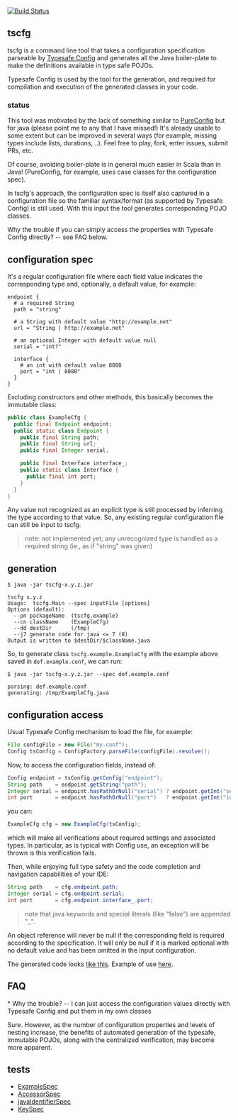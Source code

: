 [![Build Status](https://travis-ci.org/carueda/tscfg.svg?branch=master)](https://travis-ci.org/carueda/tscfg)

## tscfg

tscfg is a command line tool that takes a configuration specification 
parseable by [Typesafe Config](https://github.com/typesafehub/config)
and generates all the Java boiler-plate to make the definitions 
available in type safe POJOs.

Typesafe Config is used by the tool for the generation, and required for compilation 
and execution of the generated classes in your code.

### status

This tool was motivated by the lack of something similar to 
[PureConfig](https://github.com/melrief/pureconfig)
but for java (please point me to any that I have missed!)
It's already usable to some extent but can be improved in several ways
(for example, missing types include lists, durations, ..).
Feel free to play, fork, enter issues, submit PRs, etc.

Of course, avoiding boiler-plate is in general much easier in Scala 
than in Java!
(PureConfig, for example, uses case classes for the configuration spec).

In tscfg's approach, the configuration spec is itself also captured in a configuration file
so the familiar syntax/format (as supported by Typesafe Config) is still used.
With this input the tool generates corresponding POJO classes. 

Why the trouble if you can simply access the properties with Typesafe Config directly? -- see FAQ below.


## configuration spec

It's a regular configuration file where each field value indicates the
corresponding type and, optionally, a default value, for example:

```properties
endpoint {
  # a required String
  path = "string"

  # a String with default value "http://example.net"
  url = "String | http://example.net"

  # an optional Integer with default value null
  serial = "int?"

  interface {
    # an int with default value 8080
    port = "int | 8080"
  }
}
```

Excluding constructors and other methods, this basically becomes 
the immutable class:

```java
public class ExampleCfg {
  public final Endpoint endpoint;
  public static class Endpoint {
    public final String path;
    public final String url;
    public final Integer serial;

    public final Interface interface_;
    public static class Interface {
      public final int port;
    }
  }
}
```

Any value not recognized as an explicit type is still processed by inferring the type according to that value.
So, any existing regular configuration file can still be input to tscfg.

> note: not implemented yet; any unrecognized type is handled as a required string (ie.,
as if "string" was given)

## generation

```shell
$ java -jar tscfg-x.y.z.jar

tscfg x.y.z
Usage:  tscfg.Main --spec inputFile [options]
Options (default):
  --pn packageName  (tscfg.example)
  --cn className    (ExampleCfg)
  --dd destDir      (/tmp)
  --j7 generate code for java <= 7 (8)
Output is written to $destDir/$className.java
```

So, to generate class `tscfg.example.ExampleCfg` with the example above 
saved in `def.example.conf`, we can run:

```shell
$ java -jar tscfg-x.y.z.jar --spec def.example.conf

parsing: def.example.conf
generating: /tmp/ExampleCfg.java
```

## configuration access

Usual Typesafe Config mechanism to load the file, for example:

```java
File configFile = new File("my.conf");
Config tsConfig = ConfigFactory.parseFile(configFile).resolve();
```

Now, to access the configuration fields, instead of:
```java
Config endpoint = tsConfig.getConfig("endpoint");
String path    = endpoint.getString("path");
Integer serial = endpoint.hasPathOrNull("serial") ? endpoint.getInt("serial") : null;
int port       = endpoint.hasPathOrNull("port")   ? endpoint.getInt("interface.port") : 8080;
```

you can:
```java
ExampleCfg cfg = new ExampleCfg(tsConfig);
```
which will make all verifications about required settings and associated types. 
In particular, as is typical with Config use, an exception will be thrown is this verification fails.

Then, while enjoying full type safety and the code completion and navigation capabilities of your IDE:
```java
String path    = cfg.endpoint.path;
Integer serial = cfg.endpoint.serial;
int port       = cfg.endpoint.interface_.port;
```

> note that java keywords and special literals (like "false") are appended "_".

An object reference will never be null if the corresponding field is required according to
the specification. It will only be null if it is marked optional with no default value and
has been omitted in the input configuration.
 
The generated code looks [like this](https://github.com/carueda/tscfg/blob/master/src/main/java/tscfg/example/ExampleCfg.java). 
Example of use [here](https://github.com/carueda/tscfg/blob/master/src/main/java/tscfg/example/Use.java).

## FAQ

\* Why the trouble? -- I can just access the configuration values directly with Typesafe Config 
and put them in my own classes
  
Sure. However, as the number of configuration properties and levels of nesting increase,
the benefits of automated generation of the typesafe, immutable POJOs, 
along with the centralized verification,
may become more apparent.

## tests

- [ExampleSpec](https://github.com/carueda/tscfg/blob/master/src/test/scala/tscfg/example/ExampleSpec.scala) 
- [AccessorSpec](https://github.com/carueda/tscfg/blob/master/src/test/scala/tscfg/AccessorSpec.scala)
- [javaIdentifierSpec](https://github.com/carueda/tscfg/blob/master/src/test/scala/tscfg/JavaIdentifierSpec.scala)
- [KeySpec](https://github.com/carueda/tscfg/blob/master/src/test/scala/tscfg/KeySpec.scala)

